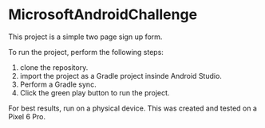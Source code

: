 # MicrosoftAndroidChallenge

This project is a simple two page sign up form.

To run the project, perform the following steps:
1. clone the repository.
2. import the project as a Gradle project insinde Android Studio.
3. Perform a Gradle sync.
4. Click the green play button to run the project.

For best results, run on a physical device. This was created and tested on a Pixel 6 Pro.
